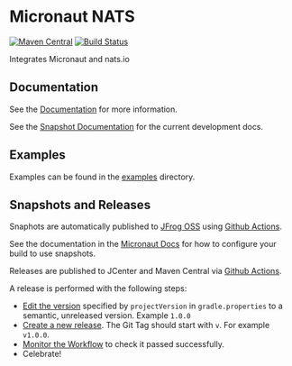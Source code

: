 # Micronaut NATS

[![Maven Central](https://img.shields.io/maven-central/v/io.micronaut.nats/micronaut-nats.svg?label=Maven%20Central)](https://search.maven.org/search?q=g:%22io.micronaut.nats%22%20AND%20a:%22micronaut-nats%22)
[![Build Status](https://github.com/micronaut-projects/micronaut-nats/workflows/Java%20CI/badge.svg)](https://github.com/micronaut-projects/micronaut-nats/actions)

Integrates Micronaut and nats.io

## Documentation

See the [Documentation](https://micronaut-projects.github.io/micronaut-nats/latest/guide/) for more information. 

See the [Snapshot Documentation](https://micronaut-projects.github.io/micronaut-nats/snapshot/guide/) for the current development docs.

## Examples

Examples can be found in the [examples](https://github.com/micronaut-projects/micronaut-nats/tree/master/examples) directory.

## Snapshots and Releases

Snaphots are automatically published to [JFrog OSS](https://oss.jfrog.org/artifactory/oss-snapshot-local/) using [Github Actions](https://github.com/micronaut-projects/micronaut-nats/actions).

See the documentation in the [Micronaut Docs](https://docs.micronaut.io/latest/guide/index.html#usingsnapshots) for how to configure your build to use snapshots.

Releases are published to JCenter and Maven Central via [Github Actions](https://github.com/micronaut-projects/micronaut-nats/actions).

A release is performed with the following steps:

* [Edit the version](https://github.com/micronaut-projects/micronaut-nats/edit/master/gradle.properties) specified by `projectVersion` in `gradle.properties` to a semantic, unreleased version. Example `1.0.0`
* [Create a new release](https://github.com/micronaut-projects/micronaut-nats/releases/new). The Git Tag should start with `v`. For example `v1.0.0`.
* [Monitor the Workflow](https://github.com/micronaut-projects/micronaut-nats/actions?query=workflow%3ARelease) to check it passed successfully.
* Celebrate!
